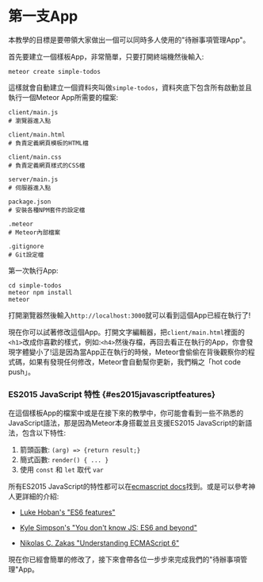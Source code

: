 # 第一支App

本教學的目標是要帶領大家做出一個可以同時多人使用的"待辦事項管理App"。

首先要建立一個樣板App，非常簡單，只要打開終端機然後輸入:

```
meteor create simple-todos
```

這樣就會自動建立一個資料夾叫做`simple-todos`，資料夾底下包含所有啟動並且執行一個Meteor App所需要的檔案:

```
client/main.js        
# 瀏覽器進入點

client/main.html      
# 負責定義網頁模板的HTML檔

client/main.css       
# 負責定義網頁樣式的CSS檔

server/main.js        
# 伺服器進入點

package.json          
# 安裝各種NPM套件的設定檔

.meteor               
# Meteor內部檔案

.gitignore            
# Git設定檔
```

第一次執行App:

```
cd simple-todos
meteor npm install
meteor
```

打開瀏覽器然後輸入`http://localhost:3000`就可以看到這個App已經在執行了!

現在你可以試著修改這個App。打開文字編輯器，把`client/main.html`裡面的`<h1>`改成你喜歡的樣式，例如:`<h4>`然後存檔，再回去看正在執行的App，你會發現字體變小了!這是因為當App正在執行的時候，Meteor會偷偷在背後觀察你的程式碼，如果有發現任何修改，Meteor會自動幫你更新，我們稱之「hot code push」。

### ES2015 JavaScript 特性 {#es2015javascriptfeatures}

在這個樣板App的檔案中或是在接下來的教學中，你可能會看到一些不熟悉的JavaScript語法，那是因為Meteor本身搭載並且支援ES2015 JavaScript的新語法，包含以下特性:

1. 箭頭函數: `(arg) => {return result;}`
2. 簡式函數: `render() { ... }`
3. 使用 `const` 和 `let` 取代 `var`

所有ES2015 JavaScript的特性都可以在[ecmascript docs](https://docs.meteor.com/#/full/ecmascript)找到。或是可以參考神人更詳細的介紹:

* [Luke Hoban's "ES6 features"](http://git.io/es6features)

* [Kyle Simpson's "You don't know JS: ES6 and beyond"](https://github.com/getify/You-Dont-Know-JS/tree/master/es6%20%26%20beyond)

* [Nikolas C. Zakas "Understanding ECMAScript 6"](https://github.com/nzakas/understandinges6)

現在你已經會簡單的修改了，接下來會帶各位一步步來完成我們的"待辦事項管理"App。

